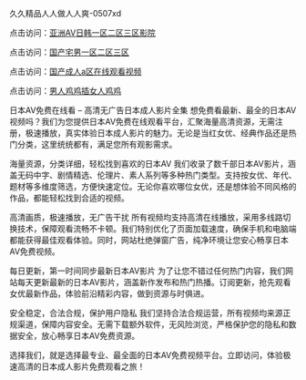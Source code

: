 久久精品人人做人人爽-0507xd


点击访问：<a href="https://vassv.pages.dev/">亚洲AV日韩一区二区三区影院</a>

点击访问：<a href="https://gda-c7m.pages.dev/">国产宅男一区二区三区</a>

点击访问：<a href="https://rtj-3zo.pages.dev/">国产成人a区在线观看视频</a>

点击访问：<a href="https://fdhf-454.pages.dev/">男人鸡鸡插女人鸡鸡</a>

日本AV免费在线看 – 高清无广告日本成人影片全集
想免费看最新、最全的日本AV视频吗？我们为您提供日本AV免费在线观看平台，汇聚海量高清资源，无需注册，极速播放，真实体验日本成人影片的魅力。无论是当红女优、经典作品还是热门分类，这里统统都有，满足您所有观影需求。

海量资源，分类详细，轻松找到喜欢的日本AV
我们收录了数千部日本AV影片，涵盖无码中字、剧情精选、伦理片、素人系列等多种热门类型。支持按女优、年代、题材等多维度筛选，方便快速定位。无论你喜欢哪位女优，还是想体验不同风格的作品，都能轻松找到合适的视频。

高清画质，极速播放，无广告干扰
所有视频均支持高清在线播放，采用多线路切换技术，保障观看流畅不卡顿。我们特别优化了页面加载速度，确保手机和电脑端都能获得最佳观看体验。同时，网站杜绝弹窗广告，纯净环境让您安心畅享日本AV免费视频。

每日更新，第一时间同步最新日本AV影片
为了让您不错过任何热门内容，我们网站每天更新最新的日本AV影片，涵盖新作发布和热门热播。订阅更新，抢先观看女优最新作品，体验前沿精彩内容，做到资源与时俱进。

安全稳定，合法合规，保护用户隐私
我们坚持合法合规运营，所有视频均来源正规渠道，保障内容安全。无需下载额外软件，无风险浏览，严格保护您的隐私和数据安全，放心畅享日本AV免费资源。

选择我们，就是选择最专业、最全面的日本AV免费视频平台。立即访问，体验极速高清的日本成人影片免费观看之旅！


<span style="display:none;">[Canonical link](https://github.com/246xduan/45623 ）</span>
